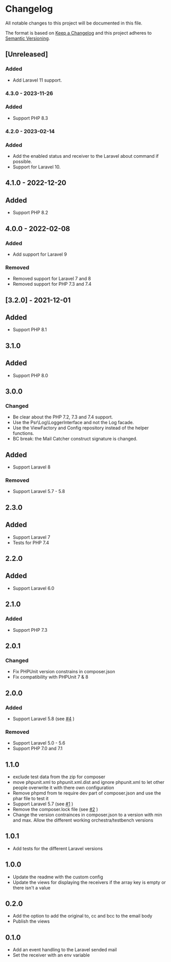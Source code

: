 # Changelog
All notable changes to this project will be documented in this file.

The format is based on [Keep a Changelog](https://keepachangelog.com/en/1.0.0/)
and this project adheres to [Semantic Versioning](https://semver.org/spec/v2.0.0.html).


## [Unreleased]


### Added
- Add Laravel 11 support.


### 4.3.0 - 2023-11-26

### Added
- Support PHP 8.3


### 4.2.0 - 2023-02-14

### Added
- Add the enabled status and receiver to the Laravel about command if possible.
- Support for Laravel 10.


## 4.1.0 - 2022-12-20

## Added
- Support PHP 8.2


## 4.0.0 - 2022-02-08
### Added
- Add support for Laravel 9

### Removed
- Removed support for Laravel 7 and 8
- Removed support for PHP 7.3 and 7.4

## [3.2.0] - 2021-12-01
## Added
- Support PHP 8.1

## 3.1.0
## Added
- Support PHP 8.0

## 3.0.0
### Changed
- Be clear about the PHP 7.2, 7.3 and 7.4 support.
- Use the Psr\Log\LoggerInterface and not the Log facade.
- Use the ViewFactory and Config repository instead of the helper functions.
- BC break: the Mail Catcher construct signature is changed. 

## Added
- Support Laravel 8
### Removed
- Support Laravel 5.7 - 5.8

## 2.3.0
## Added
- Support Laravel 7
- Tests for PHP 7.4
 
## 2.2.0
## Added
- Support Laravel 6.0

## 2.1.0
### Added
- Support PHP 7.3

## 2.0.1
### Changed
- Fix PHPUnit version constrains in composer.json
- Fix compatibility with PHPUnit 7 & 8

## 2.0.0
### Added
- Support Laravel 5.8 (see [#4](https://gitlab.com/tjvb/laravel-mail-catchall/issues/4) )
### Removed
- Support Laravel 5.0 - 5.6
- Support PHP 7.0 and 7.1

## 1.1.0
- exclude test data from the zip for composer
- move phpunit.xml to phpunit.xml.dist and ignore phpunit.xml to let other people overwrite it with there own configuration
- Remove phpmd from te require dev part of composer.json and use the phar file to test it
- Support Laravel 5.7 (see [#1](https://gitlab.com/tjvb/laravel-mail-catchall/issues/1) )
- Remove the composer.lock file (see [#2](https://gitlab.com/tjvb/laravel-mail-catchall/issues/2) )
- Change the version contrainces in composer.json to a version with min and max. Allow the different working orchestra/testbench versions

## 1.0.1
- Add tests for the different Laravel versions 

## 1.0.0
- Update the readme with the custom config
- Update the views for displaying the receivers if the array key is empty or there isn't a value

## 0.2.0
- Add the option to add the original to, cc and bcc to the email body
- Publish the views

## 0.1.0
- Add an event handling to the Laravel sended mail
- Set the receiver with an env variable

